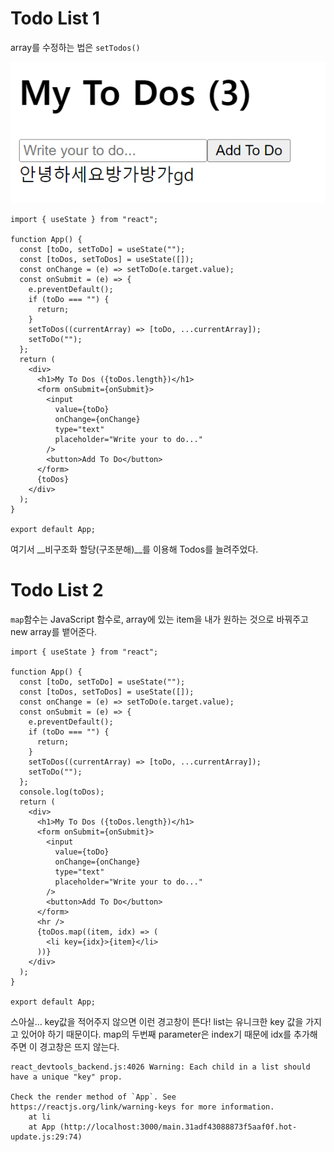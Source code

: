 # Todo List 1

array를 수정하는 법은 `setTodos()`

![image-20220628230536329](05_toDoList.assets/image-20220628230536329.png)

```react
import { useState } from "react";

function App() {
  const [toDo, setToDo] = useState("");
  const [toDos, setToDos] = useState([]);
  const onChange = (e) => setToDo(e.target.value);
  const onSubmit = (e) => {
    e.preventDefault();
    if (toDo === "") {
      return;
    }
    setToDos((currentArray) => [toDo, ...currentArray]);
    setToDo("");
  };
  return (
    <div>
      <h1>My To Dos ({toDos.length})</h1>
      <form onSubmit={onSubmit}>
        <input
          value={toDo}
          onChange={onChange}
          type="text"
          placeholder="Write your to do..."
        />
        <button>Add To Do</button>
      </form>
      {toDos}
    </div>
  );
}

export default App;

```

여기서 __비구조화 할당(구조분해)__를 이용해 Todos를 늘려주었다.





# Todo List 2

`map`함수는 JavaScript 함수로, array에 있는 item을 내가 원하는 것으로 바꿔주고 new array를 뱉어준다.

```react
import { useState } from "react";

function App() {
  const [toDo, setToDo] = useState("");
  const [toDos, setToDos] = useState([]);
  const onChange = (e) => setToDo(e.target.value);
  const onSubmit = (e) => {
    e.preventDefault();
    if (toDo === "") {
      return;
    }
    setToDos((currentArray) => [toDo, ...currentArray]);
    setToDo("");
  };
  console.log(toDos);
  return (
    <div>
      <h1>My To Dos ({toDos.length})</h1>
      <form onSubmit={onSubmit}>
        <input
          value={toDo}
          onChange={onChange}
          type="text"
          placeholder="Write your to do..."
        />
        <button>Add To Do</button>
      </form>
      <hr />
      {toDos.map((item, idx) => (
        <li key={idx}>{item}</li>
      ))}
    </div>
  );
}

export default App;
```

스아실... key값을 적어주지 않으면 이런 경고창이 뜬다! list는 유니크한 key 값을 가지고 있어야 하기 때문이다. map의 두번째 parameter은 index기 때문에 idx를 추가해주면 이 경고창은 뜨지 않는다.

```
react_devtools_backend.js:4026 Warning: Each child in a list should have a unique "key" prop.

Check the render method of `App`. See https://reactjs.org/link/warning-keys for more information.
    at li
    at App (http://localhost:3000/main.31adf43088873f5aaf0f.hot-update.js:29:74)
```

